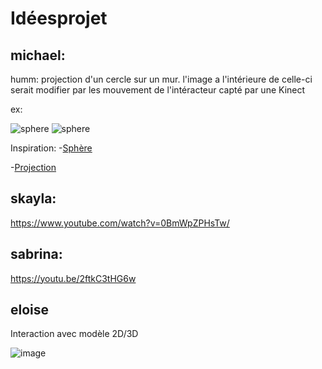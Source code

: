 # Idéesprojet


## michael:
humm: projection d'un cercle sur un mur. l'image a l'intérieure de celle-ci serait modifier par les mouvement de l'intéracteur capté par une Kinect 

ex:

![sphere](https://mir-s3-cdn-cf.behance.net/projects/404/df05b335734979.Y3JvcCw4NzYsNjg1LDE5MywyMQ.jpg)
![sphere](https://mir-s3-cdn-cf.behance.net/projects/404/df05b335734979.Y3JvcCw4NzYsNjg1LDE5MywyMQ.jpg)

Inspiration:
-[Sphère](https://theinspirationgrid.com/anima-interactive-art-installation-by-onformative/)

-[Projection](https://blogaadb.blogspot.com/2009/11/experimentation-du-dispositif-de.html)

## skayla:
https://www.youtube.com/watch?v=0BmWpZPHsTw/

## sabrina:
https://youtu.be/2ftkC3tHG6w

## eloise
Interaction avec modèle 2D/3D

![image](![image](https://user-images.githubusercontent.com/70410591/187994368-9a357033-08a7-41a7-9864-c98c7237cdb2.png)
)
